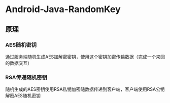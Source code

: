 Android-Java-RandomKey
======================

## 原理

### AES随机密钥

通过服务端随机生成AES加解密密钥，使用这个密钥加密传输数据（完成一个来回的数据交互）

### RSA传递随机密钥

随机生成的AES密钥使用RSA私钥加密随数据传递到客户端，客户端使用RSA公钥解密AES随机密钥

